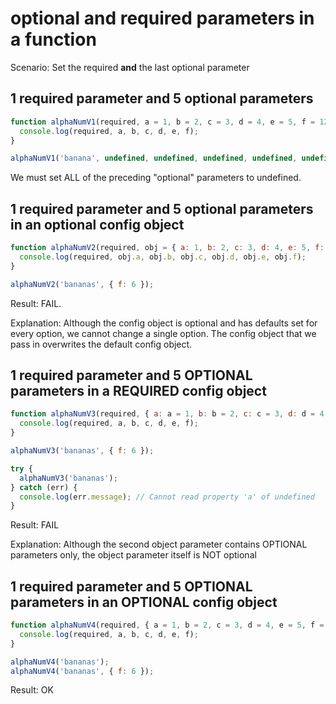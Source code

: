 # optional and required parameters in a function

Scenario: Set the required **and** the last optional parameter

## 1 required parameter and 5 optional parameters

```javascript
function alphaNumV1(required, a = 1, b = 2, c = 3, d = 4, e = 5, f = 12) {
  console.log(required, a, b, c, d, e, f);
}

alphaNumV1('banana', undefined, undefined, undefined, undefined, undefined, 6);
```

We must set ALL of the preceding "optional" parameters to undefined.

## 1 required parameter and 5 optional parameters in an optional config object

```javascript
function alphaNumV2(required, obj = { a: 1, b: 2, c: 3, d: 4, e: 5, f: 12 }) {
  console.log(required, obj.a, obj.b, obj.c, obj.d, obj.e, obj.f);
}

alphaNumV2('bananas', { f: 6 });
```

Result: FAIL.

Explanation: Although the config object is optional and
has defaults set for every option, we cannot change a
single option. The config object that we pass
in overwrites the default config object.

## 1 required parameter and 5 OPTIONAL parameters in a REQUIRED config object

```javascript
function alphaNumV3(required, { a: a = 1, b: b = 2, c: c = 3, d: d = 4, e: e = 5, f: f = 12 }) {
  console.log(required, a, b, c, d, e, f);
}

alphaNumV3('bananas', { f: 6 });

try {
  alphaNumV3('bananas');
} catch (err) {
  console.log(err.message); // Cannot read property 'a' of undefined
}
```

Result: FAIL

Explanation: Although the second object parameter
contains OPTIONAL parameters only, the object
parameter itself is NOT optional

## 1 required parameter and 5 OPTIONAL parameters in an OPTIONAL config object

```javascript
function alphaNumV4(required, { a = 1, b = 2, c = 3, d = 4, e = 5, f = 12 } = {}) {
  console.log(required, a, b, c, d, e, f);
}

alphaNumV4('bananas');
alphaNumV4('bananas', { f: 6 });
```

Result: OK
